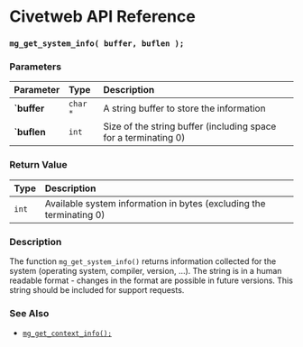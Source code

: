 # Civetweb API Reference

### `mg_get_system_info( buffer, buflen );`

### Parameters

| Parameter | Type | Description |
| :--- | :--- | :--- |
|**`buffer**|`char *`|A string buffer to store the information|
|**`buflen**|`int`|Size of the string buffer (including space for a terminating 0)|

### Return Value

| Type | Description |
| :--- | :--- |
|`int`|Available system information in bytes (excluding the terminating 0)|

### Description

The function `mg_get_system_info()` returns information collected for the system (operating system, compiler, version, ...). The string is in a human readable format - changes in the format are possible in future versions. This string should be included for support requests.

### See Also

* [`mg_get_context_info();`](mg_get_context_info.md)


